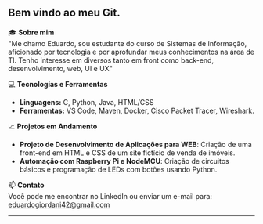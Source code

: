## Bem vindo ao meu Git.

🎓 **Sobre mim**  
"Me chamo Eduardo, sou estudante do curso de Sistemas de Informação, aficionado por tecnologia e por aprofundar meus conhecimentos na área de TI. Tenho interesse em diversos tanto em front como back-end, desenvolvimento, web, UI e UX"

💻 **Tecnologias e Ferramentas**  
- **Linguagens:** C, Python, Java, HTML/CSS
- **Ferramentas:** VS Code, Maven, Docker, Cisco Packet Tracer, Wireshark.

📈 **Projetos em Andamento**  
- **Projeto de Desenvolvimento de Aplicações para WEB**: Criação de uma front-end em HTML e CSS de um site fictício de venda de imóveis.
- **Automação com Raspberry Pi e NodeMCU**: Criação de circuitos básicos e programação de LEDs com botões usando Python.


📫 **Contato**  
Você pode me encontrar no LinkedIn ou enviar um e-mail para: [eduardogiordani42@gmail.com](mailto:SeuEmail@exemplo.com)

---
